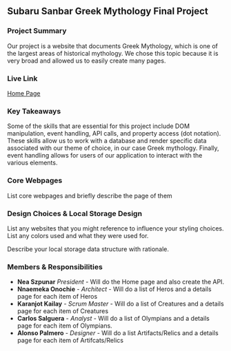## Subaru Sanbar Greek Mythology Final Project

### Project Summary

Our project is a website that documents Greek Mythology, which is one of the largest areas of historical mythology. We chose this topic because it is very broad and allowed us to easily create many pages.

### Live Link

[Home Page](https://nszp.github.io/newmn-n-200-sanbar/final)

### Key Takeaways

Some of the skills that are essential for this project include DOM manipulation, event handling, API calls, and property access (dot notation). These skills allow us to work with a database and render specific data associated with our theme of choice, in our case Greek mythology. Finally, event handling allows for users of our application to interact with the various elements.

### Core Webpages

List core webpages and briefly describe the page of them

### Design Choices & Local Storage Design

List any websites that you might reference to influence your styling choices. List any colors used and what they were used for.

Describe your local storage data structure with rationale.

### Members & Responsibilities

- **Nea Szpunar** _President_ - Will do the Home page and also create the API.
- **Nnaemeka Onochie** - _Architect_  - Will do a list of Heros and a details page for each item of Heros
- **Karanjot Kailay** - _Scrum Master_ - Will do a list of Creatures and a details page for each item of Creatures
- **Carlos Salguera** - _Analyst_  - Will do a list of Olympians and a details page for each item of Olympians.
- **Alonso Palmero** - _Designer_  - Will do a list Artifacts/Relics and a details page for each item of Artifcats/Relics
